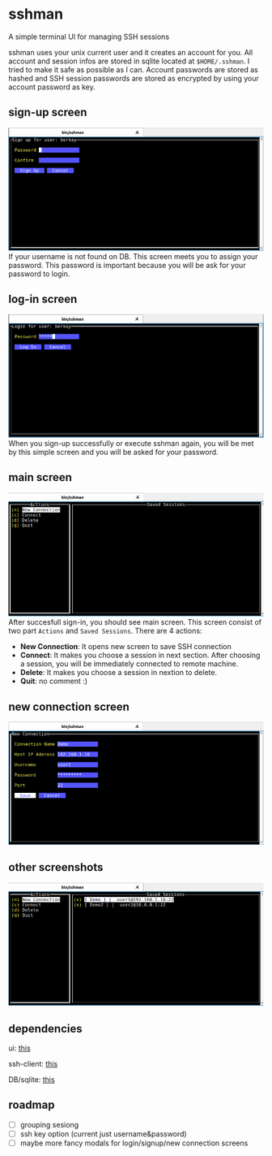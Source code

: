 # sshman

A simple terminal UI for managing SSH sessions

sshman uses your unix current user and it creates an account for you. All account and session infos are stored in sqlite located at `$HOME/.sshman`. I tried to make it safe as possible as I can. Account passwords are stored as hashed and SSH session passwords are stored as encrypted by using your account password as key.

## sign-up screen
![signup](assets/signup.png)
If your username is not found on DB. This screen meets you to assign your password. This password is important because you will be ask for your password to login.


## log-in screen
![login](assets/login.png)
When you sign-up successfully or execute sshman again, you will be met by this simple screen and you will be asked for your password.

## main screen
![main0](assets/main0.png)
After succesfull sign-in, you should see main screen. This screen consist of two part `Actions` and `Saved Sessions`. There are 4 actions:
- **New Connection**: It opens new screen to save SSH connection
- **Connect**: It makes you choose a session in next section. After choosing a session, you will be immediately connected to remote machine.
- **Delete**: It makes you choose a session in nextion to delete.
- **Quit**: no comment :)

## new connection screen
![newconn](assets/newconn.png)

## other screenshots
![main1](assets/main1.png)

## dependencies
ui: [this](https://github.com/rivo/tview)

ssh-client: [this](github.com/nanobox-io/golang-ssh)

DB/sqlite: [this](https://gorm.io/)

## roadmap
- [ ] grouping sesiong
- [ ] ssh key option (current just username&password)
- [ ] maybe more fancy modals for login/signup/new connection screens